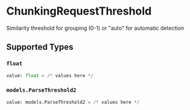 # ChunkingRequestThreshold

Similarity threshold for grouping (0-1) or "auto" for automatic detection


## Supported Types

### `float`

```python
value: float = /* values here */
```

### `models.ParseThreshold2`

```python
value: models.ParseThreshold2 = /* values here */
```

